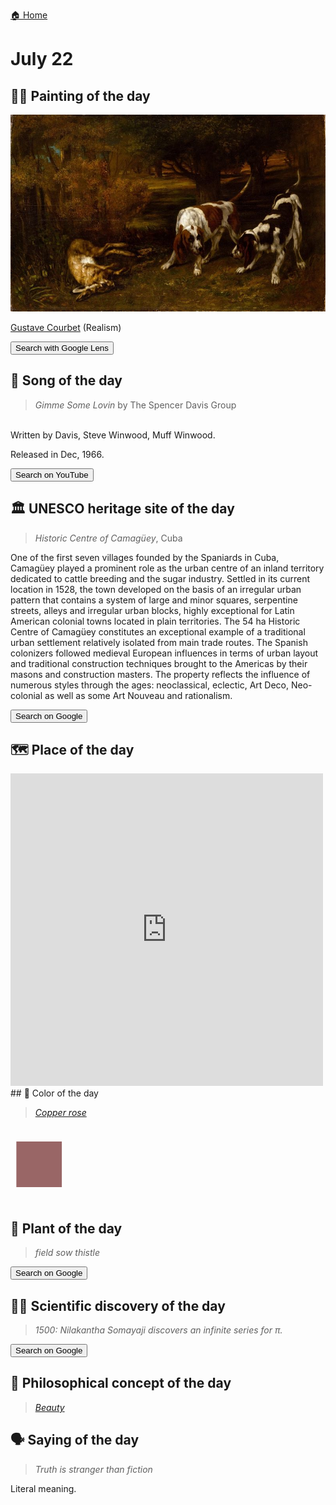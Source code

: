 
[🏠 Home](../../index.md)

# July 22

## 🧑‍🎨 Painting of the day

<img width="600" src="../img/Gustave_Courbet_7.jpg">

[Gustave Courbet](https://en.wikipedia.org/wiki/Gustave_Courbet) (Realism)

<button class="btn btn-success"
onclick=" window.open('https://lens.google.com/uploadbyurl?url=https://iretes.github.io/one-a-day/data/img/Gustave_Courbet_7.jpg','_blank')">
Search with Google Lens
</button>

## 🎼 Song of the day

> *Gimme Some Lovin*
by The Spencer Davis Group

<br />Written by Davis, Steve Winwood, Muff Winwood.

Released in Dec, 1966.

<button class="btn btn-success"
onclick=" window.open('http://www.youtube.com/search?q=Gimme Some Lovin by The Spencer Davis Group','_blank')">
Search on YouTube
</button>

## 🏛️ UNESCO heritage site of the day

> *Historic Centre of Camagüey*, Cuba

<p>One of the first seven villages founded by the Spaniards in Cuba, Camag&uuml;ey played a prominent role as the urban centre of an inland territory dedicated to cattle breeding and the sugar industry. Settled in its current location in 1528, the town developed on the basis of an irregular urban pattern that contains a system of large and minor squares, serpentine streets, alleys and irregular urban blocks, highly exceptional for Latin American colonial towns located in plain territories. The 54 ha Historic Centre of Camag&uuml;ey constitutes an exceptional example of a traditional urban settlement relatively isolated from main trade routes. The Spanish colonizers followed medieval European influences in terms of urban layout and traditional construction techniques brought to the Americas by their masons and construction masters. The property reflects the influence of numerous styles through the ages: neoclassical, eclectic, Art Deco, Neo-colonial as well as some Art Nouveau and rationalism.</p>

<button class="btn btn-success"
onclick=" window.open('http://www.google.com/search?q=Historic Centre of Camagüey','_blank')">
Search on Google
</button>

## 🗺️ Place of the day

<iframe
src="https://www.mapcrunch.com"
name="mapcrunch"
width="500"
height="500"
allowTransparency="true"
scrolling="no"
frameborder="0"
>
</iframe>
## 🎨 Color of the day

> *[Copper rose](https://en.wikipedia.org/wiki/Copper_(color)#Copper_rose)*

<div style="color:#996666; font-size: 100px;">&#9632;</div>

## 🌿 Plant of the day

> *field sow thistle*

<button class="btn btn-success"
onclick=" window.open('http://www.google.com/search?q=field sow thistle','_blank')">
Search on Google
</button>

## 🧑‍🔬 Scientific discovery of the day

> *1500: Nilakantha Somayaji discovers an infinite series for π.*

<button class="btn btn-success"
onclick=" window.open('http://www.google.com/search?q=1500: Nilakantha Somayaji discovers an infinite series for π.','_blank')">
Search on Google
</button>

## 💭 Philosophical concept of the day

> *[Beauty](https://en.wikipedia.org/wiki/Beauty)*

## 🗣️ Saying of the day

> *Truth is stranger than fiction*

Literal meaning. 
